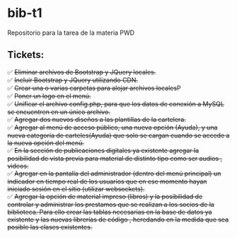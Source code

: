# bib-t1

Repositorio para la tarea de la materia PWD

## Tickets:

✅ ~~Eliminar archivos de Bootstrap y JQuery locales.~~ 
<br> 
✅ ~~Incluir Bootstrap y JQuery utilizando CDN.~~
<br>
✅ ~~Crear una o varias carpetas para alojar archivos locales~~P
<br>
✅ ~~Poner un logo en el menú.~~
<br>
✅ ~~Unificar el archivo config.php, para que los datos de conexión a MySQL se encuentren en un único archivo.~~
<br>
✅ ~~Agregar dos nuevos diseños a las plantillas de la cartelera.~~
<br>
✅ ~~Agregar al menú de acceso público, una nueva opción (Ayuda), y una nueva categoría de carteles(Ayuda) que solo se cargan cuando se accede a la nueva opción del menú.~~
<br>
✅ ~~En la sección de publicaciones digitales ya existente agregar la posibilidad de vista previa para material de distinto tipo como ser audios , videos.~~
<br>
✅ ~~Agregar en la pantalla del administrador (dentro del menú principal) un indicador en tiempo real de los usuarios que en ese momento hayan iniciado sesión en el sitio (utilizar websockets).~~
<br>
✅ ~~Agregar la opción de material impreso (libros) y la posibilidad de controlar y administrar los prestamos que se realizan a los socios de la biblioteca. Para ello crear las tablas necesarias en la base de datos ya existente y las nuevas librerías de código , heredando en la medida que sea posible las clases existentes.~~
<br>
